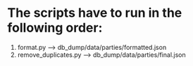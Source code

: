 # The scripts have to run in the following order:

1. format.py --> db_dump/data/parties/formatted.json
2. remove_duplicates.py --> db_dump/data/parties/final.json
